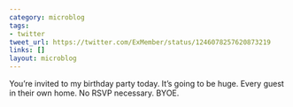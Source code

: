 ```yaml
---
category: microblog
tags:
- twitter
tweet_url: https://twitter.com/ExMember/status/1246078257620873219
links: []
layout: microblog
---
```

You’re invited to my birthday party today. It’s going to be huge. Every guest in their own home. No RSVP necessary. BYOE.
